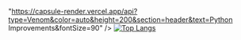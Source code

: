 "https://capsule-render.vercel.app/api?type=Venom&color=auto&height=200&section=header&text=Python Improvements&fontSize=90" />
[![Top Langs](https://github-readme-stats.vercel.app/api/top-langs/?username=NatureUniverse)](https://github.com/anuraghazra/github-readme-stats)
